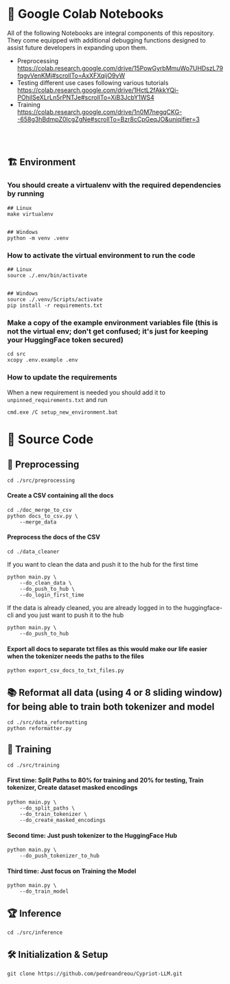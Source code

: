 # :memo: Google Colab Notebooks
All of the following Notebooks are integral components of this repository. They come equipped with additional debugging functions designed to assist future developers in expanding upon them.<br>
- Preprocessing<br>
    https://colab.research.google.com/drive/15PowGyrbMmuWo7UHDszL79fqgvVenKMj#scrollTo=AxXFXqijO9yW
- Testing different use cases following various tutorials<br>
    https://colab.research.google.com/drive/1HctL2fAkkYQi-POhiISeXLrLn5rPNTJe#scrollTo=XiB3JcbY1WS4
- Training<br>
    https://colab.research.google.com/drive/1n0M7negqCKG--658g3hBdmpZ0IcgZgNe#scrollTo=Bzr8cCpGeqJO&uniqifier=3
<br>
<br>

## :building_construction: Environment

### You should create a virtualenv with the required dependencies by running
```
## Linux
make virtualenv


## Windows
python -m venv .venv
```


### How to activate the virtual environment to run the code
```
## Linux
source ./.env/bin/activate


## Windows
source ./.venv/Scripts/activate
pip install -r requirements.txt
```


### Make a copy of the example environment variables file (this is not the virtual env; don't get confused; it's just for keeping your HuggingFace token secured)
```
cd src
xcopy .env.example .env
```


### How to update the requirements
When a new requirement is needed you should add it to `unpinned_requirements.txt` and run
```
cmd.exe /C setup_new_environment.bat
```


# :crossed_flags: Source Code
## :hammer: Preprocessing
```
cd ./src/preprocessing
```

#### Create a CSV containing all the docs
```
cd ./doc_merge_to_csv
python docs_to_csv.py \
    --merge_data
```

#### Preprocess the docs of the CSV
```
cd ./data_cleaner
```

If you want to clean the data and push it to the hub for the first time
```
python main.py \
    --do_clean_data \
    --do_push_to_hub \
    --do_login_first_time
```

If the data is already cleaned, you are already logged in to the huggingface-cli and you just want to push it to the hub
```
python main.py \
    --do_push_to_hub
```

#### Export all docs to separate txt files as this would make our life easier when the tokenizer needs the paths to the files
```
python export_csv_docs_to_txt_files.py
```


## :books: Reformat all data (using 4 or 8 sliding window) for being able to train both tokenizer and model
```
cd ./src/data_reformatting
python reformatter.py
```


## :runner: Training
```
cd ./src/training
```
#### First time: Split Paths to 80% for training and 20% for testing, Train tokenizer, Create dataset masked encodings
```
python main.py \
    --do_split_paths \
    --do_train_tokenizer \
    --do_create_masked_encodings
```
#### Second time: Just push tokenizer to the HuggingFace Hub
```
python main.py \
    --do_push_tokenizer_to_hub
```
#### Third time: Just focus on Training the Model
```
python main.py \
    --do_train_model
```


## :trophy: Inference
```
cd ./src/inference
```


## 🛠 Initialization & Setup
    git clone https://github.com/pedroandreou/Cypriot-LLM.git
